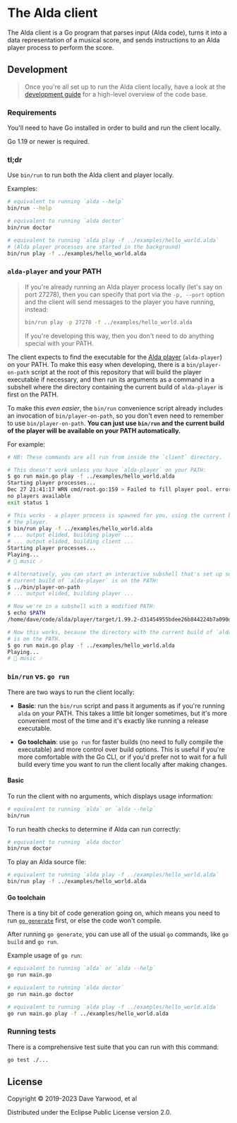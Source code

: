 # The Alda client

The Alda client is a Go program that parses input (Alda code), turns it into a
data representation of a musical score, and sends instructions to an Alda player
process to perform the score.

## Development

> Once you're all set up to run the Alda client locally, have a look at the
> [development guide](./doc/development-guide.md) for a high-level overview of
> the code base.

### Requirements

You'll need to have Go installed in order to build and run the client locally.

Go 1.19 or newer is required.

### tl;dr

Use `bin/run` to run both the Alda client and player locally.

Examples:

```bash
# equivalent to running `alda --help`
bin/run --help

# equivalent to running `alda doctor`
bin/run doctor

# equivalent to running `alda play -f ../examples/hello_world.alda`
# (Alda player processes are started in the background)
bin/run play -f ../examples/hello_world.alda
```

### `alda-player` and your PATH

> If you're already running an Alda player process locally (let's say on port
> 27278), then you can specify that port via the `-p, --port` option and the
> client will send messages to the player you have running, instead:
>
> ```bash
> bin/run play -p 27278 -f ../examples/hello_world.alda
> ```
>
> If you're developing this way, then you don't need to do anything special with
> your PATH.

The client expects to find the executable for the [Alda player](../player)
(`alda-player`) on your PATH. To make this easy when developing, there is a
`bin/player-on-path` script at the root of this repository that will build the
player executable if necessary, and then run its arguments as a command in a
subshell where the directory containing the current build of `alda-player` is
first on the PATH.

To make this _even easier_, the `bin/run` convenience script already includes an
invocation of `bin/player-on-path`, so you don't even need to remember to use
`bin/player-on-path`. **You can just use `bin/run` and the current build of the
player will be available on your PATH automatically.**

For example:

```bash
# NB: These commands are all run from inside the `client` directory.

# This doesn't work unless you have `alda-player` on your PATH:
$ go run main.go play -f ../examples/hello_world.alda
Starting player processes...
Dec 27 21:41:17 WRN cmd/root.go:159 > Failed to fill player pool. error="exec: \"alda-player\": executable file not found in $PATH"
no players available
exit status 1

# This works - a player process is spawned for you, using the current build of
# the player.
$ bin/run play -f ../examples/hello_world.alda
# ... output elided, building player ...
# ... output elided, building client ...
Starting player processes...
Playing...
# 🎵 music 🎶

# Alternatively, you can start an interactive subshell that's set up so that the
# current build of `alda-player` is on the PATH:
$ ../bin/player-on-path
# ... output elided, building player ...

# Now we're in a subshell with a modified PATH:
$ echo $PATH
/home/dave/code/alda/player/target/1.99.2-d31454955bdee26b844224b7a090d3a06d744090/non-windows:/home/dave/.local/bin:/home/dave/bin:/home/dave/.bin:/usr/local/bin:/usr/local/sbin:/usr/bin:/bin:/usr/sbin:/sbin:/usr/games

# Now this works, because the directory with the current build of `alda-player`
# is on the PATH.
$ go run main.go play -f ../examples/hello_world.alda
Playing...
# 🎵 music 🎶
```

### `bin/run` vs. `go run`

There are two ways to run the client locally:

* **Basic**: run the `bin/run` script and pass it arguments as if you're running
  `alda` on your PATH. This takes a little bit longer sometimes, but it's more
  convenient most of the time and it's exactly like running a release
  executable.

* **Go toolchain**: use `go run` for faster builds (no need to fully compile the
  executable) and more control over build options. This is useful if you're more
  comfortable with the Go CLI, or if you'd prefer not to wait for a full build
  every time you want to run the client locally after making changes.

#### Basic

To run the client with no arguments, which displays usage information:

```bash
# equivalent to running `alda` or `alda --help`
bin/run
```

To run health checks to determine if Alda can run correctly:

```bash
# equivalent to running `alda doctor`
bin/run doctor
```

To play an Alda source file:

```bash
# equivalent to running `alda play -f ../examples/hello_world.alda`
bin/run play -f ../examples/hello_world.alda
```

#### Go toolchain

There is a tiny bit of code generation going on, which means you need to run
[`go generate`](https://blog.golang.org/generate) first, or else the code won't
compile.

After running `go generate`, you can use all of the usual `go` commands, like
`go build` and `go run`.

Example usage of `go run`:

```bash
# equivalent to running `alda` or `alda --help`
go run main.go

# equivalent to running `alda doctor`
go run main.go doctor

# equivalent to running `alda play -f ../examples/hello_world.alda`
go run main.go play -f ../examples/hello_world.alda
```

### Running tests

There is a comprehensive test suite that you can run with this command:

```bash
go test ./...
```

## License

Copyright © 2019-2023 Dave Yarwood, et al

Distributed under the Eclipse Public License version 2.0.
